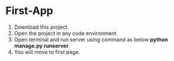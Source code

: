 # First-App
1. Download this project.
2. Open the project in any code environment
3. Open terminal and run server using command as below
**python manage.py runserver**
4. You will move to first page.
